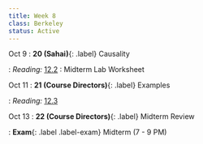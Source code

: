 ```yaml
---
title: Week 8
class: Berkeley
status: Active
---
```


Oct 9
: **20 (Sahai)**{: .label} Causality
  <!-- : [Slides]() &#8226; [Demos]() &#8226; [Video]() -->
: *Reading:* [12.2](https://inferentialthinking.com/chapters/12/2/Causality.html)
  : Midterm Lab Worksheet

Oct 11
: **21 (Course Directors)**{: .label} Examples
  <!-- : [Slides]() &#8226; [Demos]() &#8226; [Video]() -->
: *Reading:* [12.3](https://inferentialthinking.com/chapters/12/3/Deflategate.html)

Oct 13
: **22 (Course Directors)**{: .label} Midterm Review
  <!-- : [Slides]() &#8226; [Demos]() &#8226; [Video]() -->
: **Exam**{: .label .label-exam} Midterm (7 - 9 PM)


